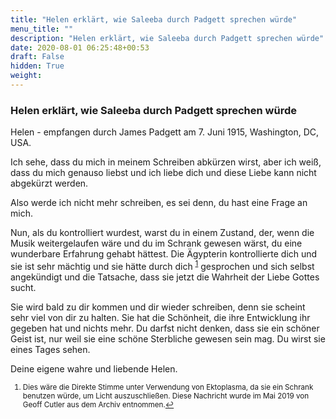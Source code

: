 ```yaml
---
title: "Helen erklärt, wie Saleeba durch Padgett sprechen würde"
menu_title: ""
description: "Helen erklärt, wie Saleeba durch Padgett sprechen würde"
date: 2020-08-01 06:25:48+00:53
draft: False
hidden: True
weight:
---
```

### Helen erklärt, wie Saleeba durch Padgett sprechen würde

Helen - empfangen durch James Padgett am 7. Juni 1915, Washington, DC, USA.

Ich sehe, dass du mich in meinem Schreiben abkürzen wirst, aber ich weiß, dass du mich genauso liebst und ich liebe dich und diese Liebe kann nicht abgekürzt werden.

Also werde ich nicht mehr schreiben, es sei denn, du hast eine Frage an mich.

Nun, als du kontrolliert wurdest, warst du in einem Zustand, der, wenn die Musik weitergelaufen wäre und du im Schrank gewesen wärst, du eine wunderbare Erfahrung gehabt hättest. Die Ägypterin kontrollierte dich und sie ist sehr mächtig und sie hätte durch dich <sup id="a1">[1](#f1)</sup> gesprochen und sich selbst angekündigt und die Tatsache, dass sie jetzt die Wahrheit der Liebe Gottes sucht.

Sie wird bald zu dir kommen und dir wieder schreiben, denn sie scheint sehr viel von dir zu halten. Sie hat die Schönheit, die ihre Entwicklung ihr gegeben hat und nichts mehr. Du darfst nicht denken, dass sie ein schöner Geist ist, nur weil sie eine schöne Sterbliche gewesen sein mag. Du wirst sie eines Tages sehen.

Deine eigene wahre und liebende Helen.
<small>

1. <large id="f1"> Dies wäre die Direkte Stimme unter Verwendung von Ektoplasma, da sie ein Schrank benutzen würde, um Licht auszuschließen. Diese Nachricht wurde im Mai 2019 von Geoff Cutler aus dem Archiv entnommen.[↩](#a1)
